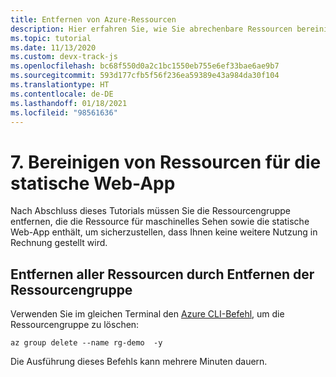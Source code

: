```yaml
---
title: Entfernen von Azure-Ressourcen
description: Hier erfahren Sie, wie Sie abrechenbare Ressourcen bereinigen, indem Sie die Ressourcengruppe mithilfe eines Azure CLI-Befehls entfernen.
ms.topic: tutorial
ms.date: 11/13/2020
ms.custom: devx-track-js
ms.openlocfilehash: bc68f550d0a2c1bc1550eb755e6ef33bae6ae9b7
ms.sourcegitcommit: 593d177cfb5f56f236ea59389e43a984da30f104
ms.translationtype: HT
ms.contentlocale: de-DE
ms.lasthandoff: 01/18/2021
ms.locfileid: "98561636"
---
```

# <a name="7-clean-up-resources-for-static-web-app"></a>7. Bereinigen von Ressourcen für die statische Web-App

Nach Abschluss dieses Tutorials müssen Sie die Ressourcengruppe entfernen, die die Ressource für maschinelles Sehen sowie die statische Web-App enthält, um sicherzustellen, dass Ihnen keine weitere Nutzung in Rechnung gestellt wird. 

## <a name="remove-all-the-resources-by-removing-resource-group"></a>Entfernen aller Ressourcen durch Entfernen der Ressourcengruppe

Verwenden Sie im gleichen Terminal den [Azure CLI-Befehl](/cli/azure/group#az_group_delete), um die Ressourcengruppe zu löschen:

```azurecli
az group delete --name rg-demo  -y
```

Die Ausführung dieses Befehls kann mehrere Minuten dauern. 

